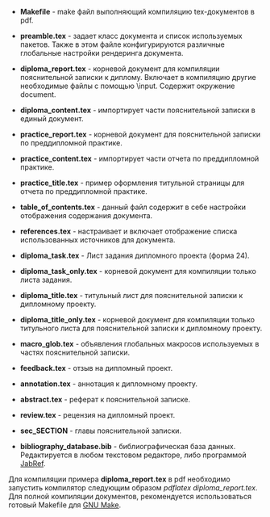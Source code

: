 * **Makefile** - make файл выполняющий компиляцию tex-документов в pdf.
* **preamble.tex** - задает класс документа и список используемых пакетов. Также в этом файле конфигурируются различные глобальные настройки рендеринга документа.

* **diploma_report.tex** - корневой документ для компиляции пояснительной записки к диплому. Включает в компиляцию другие необходимые файлы с помощью \input. Содержит окружение document.

* **diploma_content.tex** - импортирует части пояснительной записки в единый документ.

* **practice_report.tex** - корневой документ для пояснительной записки по преддипломной практике.
* **practice_content.tex** - импортирует части отчета по преддипломной практике.
* **practice_title.tex** - пример оформления титульной страницы для отчета по преддипломной практике.

* **table_of_contents.tex** - данный файл содержит в себе настройки отображения содержания документа. 

* **references.tex** - настраивает и включает отображение списка использованных источников для документа.

* **diploma_task.tex** - Лист задания дипломного проекта (форма 24).
* **diploma_task_only.tex** - корневой документ для компиляции только листа задания.

* **diploma_title.tex** - титульный лист для пояснительной записки к дипломному проекту.
* **diploma_title_only.tex** - корневой документ для компиляции только титульного листа для пояснительной записки к дипломному проекту.

* **macro_glob.tex** - объявления глобальных макросов используемых в частях пояснительной записки.
* **feedback.tex** - отзыв на дипломный проект.
* **annotation.tex** - аннотация к дипломному проекту.
* **abstract.tex** - реферат к пояснительной записке.
* **review.tex** - рецензия на дипломный проект.
* **sec_SECTION** - главы пояснительной записки.
* **bibliography_database.bib** - библиографическая база данных. Редактируется в любом текстовом редакторе, либо программой [JabRef](http://jabref.sourceforge.net/).


Для компиляции примера **diploma_report.tex** в pdf необходимо запустить компилятор следующим образом _pdflatex diploma_report.tex_.
Для полной компиляции документов, рекомендуется использоваться готовый Makefile для [GNU Make](https://www.gnu.org/software/make/).

